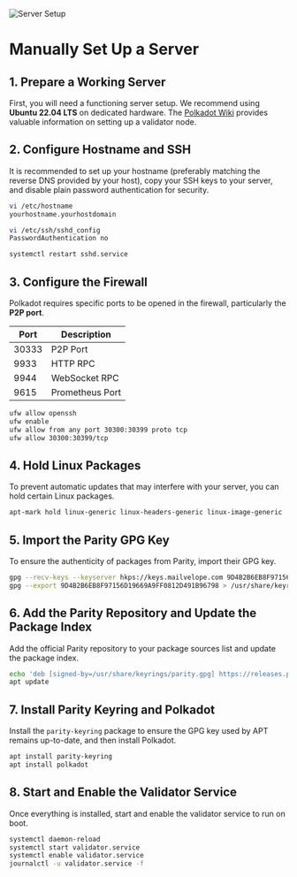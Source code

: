 ![Server Setup](https://imagizer.imageshack.com/img923/2583/fR9IY1.png)
# Manually Set Up a Server

## 1. Prepare a Working Server
First, you will need a functioning server setup. We recommend using **Ubuntu 22.04 LTS** on dedicated hardware. The [Polkadot Wiki](https://wiki.polkadot.network/docs/maintain-guides-how-to-validate-kusama) provides valuable information on setting up a validator node.

## 2. Configure Hostname and SSH
It is recommended to set up your hostname (preferably matching the reverse DNS provided by your host), copy your SSH keys to your server, and disable plain password authentication for security.

```bash
vi /etc/hostname
yourhostname.yourhostdomain

vi /etc/ssh/sshd_config
PasswordAuthentication no

systemctl restart sshd.service
```

## 3. Configure the Firewall
Polkadot requires specific ports to be opened in the firewall, particularly the **P2P port**.

| Port   | Description      |
|--------|------------------|
| 30333  | P2P Port         |
| 9933   | HTTP RPC         |
| 9944   | WebSocket RPC    |
| 9615   | Prometheus Port  |

```bash
ufw allow openssh
ufw enable
ufw allow from any port 30300:30399 proto tcp
ufw allow 30300:30399/tcp
```

## 4. Hold Linux Packages
To prevent automatic updates that may interfere with your server, you can hold certain Linux packages.

```bash
apt-mark hold linux-generic linux-headers-generic linux-image-generic
```

## 5. Import the Parity GPG Key
To ensure the authenticity of packages from Parity, import their GPG key.

```bash
gpg --recv-keys --keyserver hkps://keys.mailvelope.com 9D4B2B6EB8F97156D19669A9FF0812D491B96798
gpg --export 9D4B2B6EB8F97156D19669A9FF0812D491B96798 > /usr/share/keyrings/parity.gpg
```

## 6. Add the Parity Repository and Update the Package Index
Add the official Parity repository to your package sources list and update the package index.

```bash
echo 'deb [signed-by=/usr/share/keyrings/parity.gpg] https://releases.parity.io/deb release main' > /etc/apt/sources.list.d/parity.list
apt update
```

## 7. Install Parity Keyring and Polkadot
Install the `parity-keyring` package to ensure the GPG key used by APT remains up-to-date, and then install Polkadot.

```bash
apt install parity-keyring
apt install polkadot
```

## 8. Start and Enable the Validator Service
Once everything is installed, start and enable the validator service to run on boot.

```bash
systemctl daemon-reload
systemctl start validator.service
systemctl enable validator.service
journalctl -u validator.service -f
```
